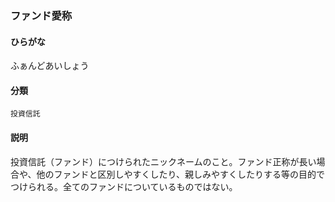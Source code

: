 <div style="display:none;">

## [あ行](securities-terms?id=あ行)
## [か行](securities-terms?id=か行)
## [さ行](securities-terms?id=さ行)
## [た行](securities-terms?id=た行)
## [な行](securities-terms?id=な行)
## [は行](securities-terms?id=は行)

</div>

### ファンド愛称

#### ひらがな

ふぁんどあいしょう

#### 分類

`投資信託`

#### 説明

投資信託（ファンド）につけられたニックネームのこと。ファンド正称が長い場合や、他のファンドと区別しやすくしたり、親しみやすくしたりする等の目的でつけられる。全てのファンドについているものではない。

<div style="display:none;">

## [ま行](securities-terms?id=ま行)
## [や行](securities-terms?id=や行)
## [ら行](securities-terms?id=ら行)
## [わ行](securities-terms?id=わ行)
## [英数字・記号](securities-terms?id=英数字・記号)

</div>

